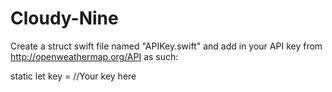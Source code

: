 # Cloudy-Nine

Create a struct swift file named "APIKey.swift" and add in your API key from http://openweathermap.org/API as such:

static let key = //Your key here
